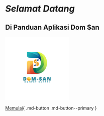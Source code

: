 # *Selamat Datang*

## **Di Panduan Aplikasi Dom $an**

<img src="Images/Modern Gradient D Logo (3).png" width="40%">

[Memulai](01.md){ .md-button .md-button--primary }
